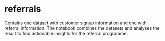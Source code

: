 # referrals

Contains one dataset with customer signup information and one with referral information. The notebook combines the datasets and analyses the result to find actionable insights for the referral programme.
